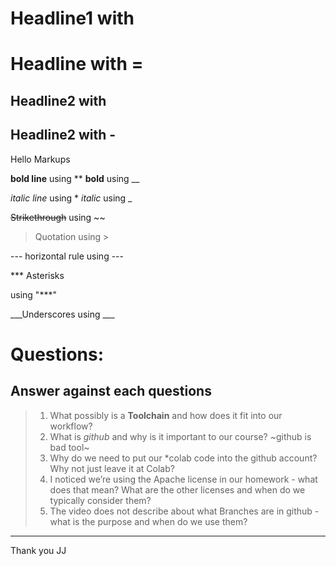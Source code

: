 # Headline1 with #

Headline with =
=

## Headline2 with ##

Headline2 with -
-


Hello Markups


**bold line** using **
__bold__ using __

*italic line* using *
_italic_ using _

~~Strikethrough~~ using ~~
> Quotation using >

--- horizontal rule using ---

*** Asterisks


using "***"

___Underscores using ___

# Questions:
## Answer against each questions
> 1. What possibly is a **Toolchain** and how does it fit into our workflow?
> 2. What is *github* and why is it important to our course?  ~github is bad tool~ 
> 3. Why do we need to put our *colab code into the github account? Why not just leave it at Colab?
> 4. I noticed we’re using the Apache license in our homework - what does that mean? What are the other licenses and when do we typically consider them?
> 5. The video does not describe about what Branches are in github - what is the purpose and when do we use them?
---
Thank you
JJ
